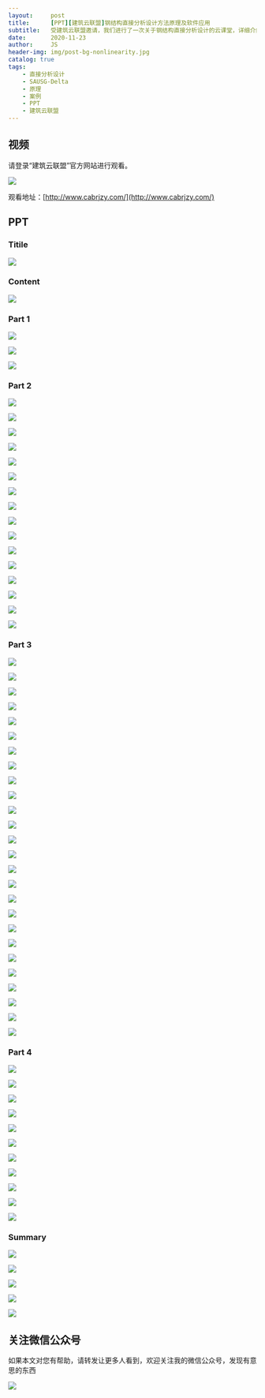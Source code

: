 ```yaml
---
layout:     post
title:      [PPT][建筑云联盟]钢结构直接分析设计方法原理及软件应用
subtitle:   受建筑云联盟邀请，我们进行了一次关于钢结构直接分析设计的云课堂，详细介绍了钢结构直接分析设计的相关原理知识和软件应用方法。
date:       2020-11-23
author:     JS
header-img: img/post-bg-nonlinearity.jpg
catalog: true
tags:
    - 直接分析设计
    - SAUSG-Delta
    - 原理
    - 案例
    - PPT
    - 建筑云联盟
---
```


## 视频

请登录“建筑云联盟”官方网站进行观看。

![](https://pic.downk.cc/item/5fbb23d4b18d627113cf20c3.jpg)

观看地址：[http://www.cabrjzy.com/](http://www.cabrjzy.com/)

## PPT

### Titile
![](https://pic.downk.cc/item/5fbb20feb18d627113ce72c4.jpg)

### Content
![](https://pic.downk.cc/item/5fbb20feb18d627113ce72bc.jpg)

### Part 1
![](https://pic.downk.cc/item/5fbb20feb18d627113ce72be.jpg)

![](https://pic.downk.cc/item/5fbb20feb18d627113ce72c0.jpg)

![](https://pic.downk.cc/item/5fbb20feb18d627113ce72c2.jpg)

### Part 2

![](https://pic.downk.cc/item/5fbb2192b18d627113ce916d.jpg)

![](https://pic.downk.cc/item/5fbb2192b18d627113ce916f.jpg)

![](https://pic.downk.cc/item/5fbb2192b18d627113ce9173.jpg)

![](https://pic.downk.cc/item/5fbb2192b18d627113ce9176.jpg)

![](https://pic.downk.cc/item/5fbb2192b18d627113ce9179.jpg)

![](https://pic.downk.cc/item/5fbb21b4b18d627113ce98bf.jpg)

![](https://pic.downk.cc/item/5fbb21b4b18d627113ce98c1.jpg)

![](https://pic.downk.cc/item/5fbb21b4b18d627113ce98c3.jpg)

![](https://pic.downk.cc/item/5fbb21b4b18d627113ce98c5.jpg)

![](https://pic.downk.cc/item/5fbb21b4b18d627113ce98c7.jpg)

![](https://pic.downk.cc/item/5fbb21d3b18d627113ce9f53.jpg)

![](https://pic.downk.cc/item/5fbb21d3b18d627113ce9f55.jpg)

![](https://pic.downk.cc/item/5fbb21d3b18d627113ce9f57.jpg)

![](https://pic.downk.cc/item/5fbb21d3b18d627113ce9f59.jpg)

![](https://pic.downk.cc/item/5fbb21d3b18d627113ce9f5b.jpg)

![](https://pic.downk.cc/item/5fbb21f3b18d627113ceae22.jpg)

### Part 3

![](https://pic.downk.cc/item/5fbb21f3b18d627113ceae24.jpg)

![](https://pic.downk.cc/item/5fbb21f3b18d627113ceae26.jpg)

![](https://pic.downk.cc/item/5fbb21f3b18d627113ceae28.jpg)

![](https://pic.downk.cc/item/5fbb21f3b18d627113ceae2a.jpg)

![](https://pic.downk.cc/item/5fbb2236b18d627113cebd63.jpg)

![](https://pic.downk.cc/item/5fbb2236b18d627113cebd65.jpg)

![](https://pic.downk.cc/item/5fbb2236b18d627113cebd67.jpg)

![](https://pic.downk.cc/item/5fbb2236b18d627113cebd69.jpg)

![](https://pic.downk.cc/item/5fbb2236b18d627113cebd6b.jpg)

![](https://pic.downk.cc/item/5fbb224ab18d627113cec154.jpg)

![](https://pic.downk.cc/item/5fbb224ab18d627113cec157.jpg)

![](https://pic.downk.cc/item/5fbb224ab18d627113cec159.jpg)

![](https://pic.downk.cc/item/5fbb224ab18d627113cec15b.jpg)

![](https://pic.downk.cc/item/5fbb224ab18d627113cec15d.jpg)

![](https://pic.downk.cc/item/5fbb2260b18d627113cec635.jpg)

![](https://pic.downk.cc/item/5fbb2260b18d627113cec637.jpg)

![](https://pic.downk.cc/item/5fbb2260b18d627113cec639.jpg)

![](https://pic.downk.cc/item/5fbb2260b18d627113cec63b.jpg)

![](https://pic.downk.cc/item/5fbb2260b18d627113cec63d.jpg)

![](https://pic.downk.cc/item/5fbb2297b18d627113ced5bd.jpg)

![](https://pic.downk.cc/item/5fbb2297b18d627113ced5bf.jpg)

![](https://pic.downk.cc/item/5fbb2297b18d627113ced5c1.jpg)

![](https://pic.downk.cc/item/5fbb2297b18d627113ced5c3.jpg)

![](https://pic.downk.cc/item/5fbb2297b18d627113ced5c5.jpg)

![](https://pic.downk.cc/item/5fbb22afb18d627113cedb65.jpg)

![](https://pic.downk.cc/item/5fbb22afb18d627113cedb67.jpg)

### Part 4

![](https://pic.downk.cc/item/5fbb22afb18d627113cedb69.jpg)

![](https://pic.downk.cc/item/5fbb22afb18d627113cedb6b.jpg)

![](https://pic.downk.cc/item/5fbb22afb18d627113cedb6d.jpg)

![](https://pic.downk.cc/item/5fbb22ebb18d627113cee844.jpg)

![](https://pic.downk.cc/item/5fbb22ebb18d627113cee846.jpg)

![](https://pic.downk.cc/item/5fbb22ebb18d627113cee848.jpg)

![](https://pic.downk.cc/item/5fbb22ebb18d627113cee84a.jpg)

![](https://pic.downk.cc/item/5fbb22ebb18d627113cee84d.jpg)

![](https://pic.downk.cc/item/5fbb2308b18d627113cef082.jpg)

![](https://pic.downk.cc/item/5fbb2308b18d627113cef084.jpg)

![](https://pic.downk.cc/item/5fbb2308b18d627113cef086.jpg)

### Summary

![](https://pic.downk.cc/item/5fbb2308b18d627113cef088.jpg)

![](https://pic.downk.cc/item/5fbb2308b18d627113cef08a.jpg)

![](https://pic.downk.cc/item/5fbb231bb18d627113cef51e.jpg)

![](https://pic.downk.cc/item/5fbb231bb18d627113cef520.jpg)

![](https://pic.downk.cc/item/5fbb231bb18d627113cef522.jpg)

## 关注微信公众号

如果本文对您有帮助，请转发让更多人看到，欢迎关注我的微信公众号，发现有意思的东西 

![](https://pic.downk.cc/item/5e50fa03bb8bdc23de243296.jpg)
 
